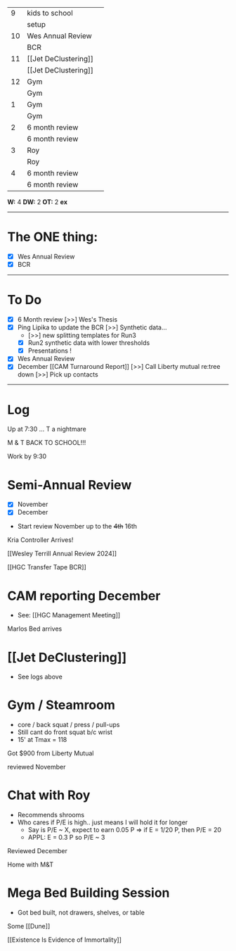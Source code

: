 
|     |                      |     |
| --- | -------------------- | --- |
| 9   | kids to school       |     |
|     | setup                |     |
| 10  | Wes Annual Review    |     |
|     | BCR                  |     |
| 11  | [[Jet DeClustering]] |     |
|     | [[Jet DeClustering]] |     |
| 12  | Gym                  |     |
|     | Gym                  |     |
| 1   | Gym                  |     |
|     | Gym                  |     |
| 2   | 6 month review       |     |
|     | 6 month review       |     |
| 3   | Roy                  |     |
|     | Roy                  |     |
| 4   | 6 month review       |     |
|     | 6 month review       |     |

**W:** 4
**DW:** 2
**OT:** 2
**ex** 

---
# The ONE thing: 
- [x] Wes Annual Review
- [x] BCR

---
# To Do

- [x] 6 Month review
 [>>] Wes's Thesis
- [x] Ping Lipika to update the BCR
 [>>] Synthetic data... 
	- [>>] new splitting templates for Run3 
	- [x] Run2 synthetic data with lower thresholds
	- [x] Presentations !
- [x] Wes Annual Review
- [x] December [[CAM Turnaround Report]]
 [>>] Call Liberty mutual re:tree down
 [>>] Pick up contacts

---

# Log

Up at 7:30 ... T a nightmare

M & T BACK TO SCHOOL!!! 

Work by 9:30

# Semi-Annual Review
- [x] November
- [x] December
- Start review November up to the ~~4th~~ 16th

Kria Controller Arrives!


[[Wesley Terrill Annual Review 2024]]

[[HGC Transfer Tape BCR]]

# CAM reporting December 
- See: [[HGC Management Meeting]]

Marlos Bed arrives

# [[Jet DeClustering]]
- See logs above


# Gym / Steamroom
- core / back squat / press / pull-ups
- Still cant do front squat b/c wrist
- 15' at Tmax = 118

Got $900 from Liberty Mutual

reviewed November

# Chat with Roy
- Recommends shrooms
- Who cares if P/E is high.. just means I will hold it for longer
	- Say is P/E ~ X, expect to earn 0.05 P => if E = 1/20 P, then P/E = 20
	- APPL:  E = 0.3 P so P/E ~ 3

Reviewed December

Home with M&T 

# Mega Bed Building Session
- Got bed built, not drawers, shelves, or table

Some [[Dune]]

[[Existence Is Evidence of Immortality]]